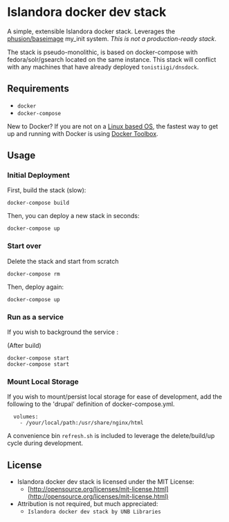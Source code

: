 # Islandora docker dev stack
A simple, extensible Islandora docker stack. Leverages the [phusion/baseimage](https://registry.hub.docker.com/u/phusion/baseimage/) my_init system. *This is not a production-ready stack*.

The stack is pseudo-monolithic, is based on docker-compose with fedora/solr/gsearch located on the same instance. This stack will conflict with any machines that have already deployed `tonistiigi/dnsdock`.

## Requirements

* `docker`
* `docker-compose`

New to Docker? If you are not on a [Linux based OS](https://docs.docker.com/installation/ubuntulinux/), the fastest way to get up and running with Docker is using [Docker Toolbox](https://www.docker.com/toolbox).

## Usage
### Initial Deployment
First, build the stack (slow):
```
docker-compose build
```

Then, you can deploy a new stack in seconds:
```
docker-compose up
```

### Start over
Delete the stack and start from scratch
```
docker-compose rm
```

Then, deploy again:
```
docker-compose up
```

### Run as a service
If you wish to background the service : 

(After build)
```
docker-compose start
docker-compose start
```

### Mount Local Storage
If you wish to mount/persist local storage for ease of development, add the following to the 'drupal' definition of docker-compose.yml.
```
  volumes:
    - /your/local/path:/usr/share/nginx/html
```

A convenience bin `refresh.sh` is included to leverage the delete/build/up cycle during development.

## License
- Islandora docker dev stack is licensed under the MIT License:
  - [http://opensource.org/licenses/mit-license.html](http://opensource.org/licenses/mit-license.html)
- Attribution is not required, but much appreciated:
  - `Islandora docker dev stack by UNB Libraries`

